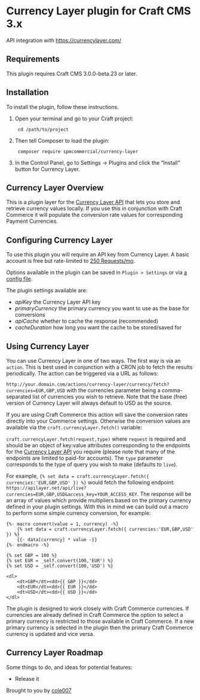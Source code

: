 # Currency Layer plugin for Craft CMS 3.x

API integration with https://currencylayer.com/

## Requirements

This plugin requires Craft CMS 3.0.0-beta.23 or later.

## Installation

To install the plugin, follow these instructions.

1. Open your terminal and go to your Craft project:

        cd /path/to/project

2. Then tell Composer to load the plugin:

        composer require spmcommercial/currency-layer

3. In the Control Panel, go to Settings → Plugins and click the “Install” button for Currency Layer.

## Currency Layer Overview

This is a plugin layer for the [Currency Layer API](https://currencylayer.com/) that lets you store and retrieve currency values locally. If you use this in conjunction with Craft Commerce it will populate the conversion rate values for corresponding Payment Currencies.


## Configuring Currency Layer

To use this plugin you will require an API key from Currency Layer. A basic account is free but rate-limited to [250 Requests/mo](https://currencylayer.com/product).

Options available in the plugin can be saved in `Plugin > Settings` or via [a config file](https://docs.craftcms.com/v3/extend/plugin-settings.html#overriding-setting-values).

The plugin settings available are:

- *apiKey* the Currency Layer API key
- *primaryCurrency* the primary currency you want to use as the base for conversions
- *apiCache* whether to cache the response (recommended)
- *cacheDuration* how long you want the cache to be stored/saved for

## Using Currency Layer

You can use Currency Layer in one of two ways. The first way is via an `action`.
This is best used in conjunction with a CRON job to fetch the results periodically. The action can be triggered via a URL as follows:

`http://your.domain.com/actions/currency-layer/currency/fetch?currencies=EUR,GBP,USD` with the currencies parameter being a comma-separated list of currencies you wish to retrieve. Note that the base (free) version of Currency Layer will always default to USD as the source.

If you are using Craft Commerce this action will save the conversion rates directly into your Commerce settings. Otherwise the conversion values are available via the `craft.currencyLayer.fetch()` variable:

`craft.currencyLayer.fetch(request,type)` where `request` is required and should be an object of key:value attributes corresponding to the endpoints for the [Currency Layer API](https://currencylayer.com/documentation) you require (please note that many of the endpoints are limited to paid-for accounts). The `type` parameter corresponds to the type of query you wish to make (defaults to `live`).

For example, `{% set data = craft.currencyLayer.fetch({ currencies:'EUR,GBP,USD' }) %}` would fetch the following endpoint:
`https://apilayer.net/api/live?currencies=EUR,GBP,USD&access_key=YOUR_ACCESS_KEY`. The response will be an array of values which provide multipliers based on the primary currency defined in your plugin settings. With this in mind we can build out a macro to perform some simple currency conversion, for example:


    {%- macro convert(value = 1, currency) -%}
        {% set data = craft.currencyLayer.fetch({ currencies:'EUR,GBP,USD' }) %}
        {{- data[currency] * value -}}
    {%- endmacro -%}

    {% set GBP = 100 %}
    {% set EUR = _self.convert(100,'EUR') %}
    {% set USD = _self.convert(100,'USD') %}

    <dl>
        <dt>GBP</dt><dd>{{ GBP }}</dd>
        <dt>EUR</dt><dd>{{ EUR }}</dd>
        <dt>USD</dt><dd>{{ USD }}</dd>
    </dl>


The plugin is designed to work closely with Craft Commerce currencies. If currencies are already defined in Craft Commerce the option to select a primary currency is restricted to those available in Craft Commerce. If a new primary currency is selected in the plugin then the primary Craft Commerce currency is updated and vice versa.

## Currency Layer Roadmap

Some things to do, and ideas for potential features:

* Release it

Brought to you by [cole007](http://spm-commercial.com/)
